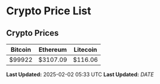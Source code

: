 # Crypto Price List

## Crypto Prices
| Bitcoin | Ethereum | Litecoin |
| ------- | -------- | -------- |
| $99922 | $3107.09 | $116.06 |
**Last Updated:** 2025-02-02 05:33 UTC
**Last Updated:** $DATE$
